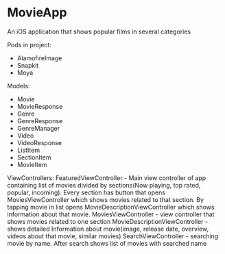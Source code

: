 # MovieApp
An iOS application that shows popular films in several categories 

Pods in project:
 - AlamofireImage
 - Snapkit
 - Moya

Models:
 - Movie
 - MovieResponse
 - Genre
 - GenreResponse
 - GenreManager
 - Video
 - VideoResponse
 - ListItem
 - SectionItem
 - MovieItem

ViewControllers:
	FeaturedViewController - Main view controller of app containing list of movies divided by sections(Now playing, top rated, popular, incoming). Every section has button that opens MoviesViewController which shows movies related to that section. By tapping movie in list opens MovieDescriptionViewController which shows information about that movie.
	MoviesViewController - view controller that shows movies related to one section
	MovieDescriptionViewController - shows detailed Information about movie(image, release date, overview, videos about that movie, similar movies)
	SearchViewController - searching movie by name. After search shows list of movies with searched name
